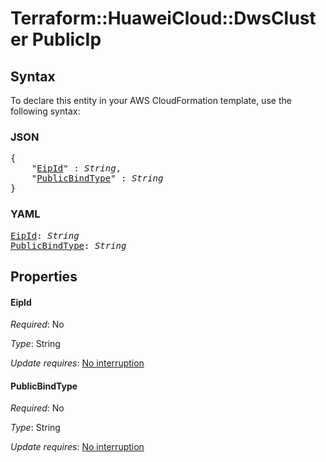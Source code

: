 # Terraform::HuaweiCloud::DwsCluster PublicIp

## Syntax

To declare this entity in your AWS CloudFormation template, use the following syntax:

### JSON

<pre>
{
    "<a href="#eipid" title="EipId">EipId</a>" : <i>String</i>,
    "<a href="#publicbindtype" title="PublicBindType">PublicBindType</a>" : <i>String</i>
}
</pre>

### YAML

<pre>
<a href="#eipid" title="EipId">EipId</a>: <i>String</i>
<a href="#publicbindtype" title="PublicBindType">PublicBindType</a>: <i>String</i>
</pre>

## Properties

#### EipId

_Required_: No

_Type_: String

_Update requires_: [No interruption](https://docs.aws.amazon.com/AWSCloudFormation/latest/UserGuide/using-cfn-updating-stacks-update-behaviors.html#update-no-interrupt)

#### PublicBindType

_Required_: No

_Type_: String

_Update requires_: [No interruption](https://docs.aws.amazon.com/AWSCloudFormation/latest/UserGuide/using-cfn-updating-stacks-update-behaviors.html#update-no-interrupt)

